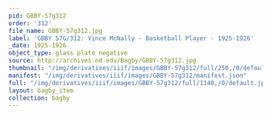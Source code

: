 ```yaml
---
pid: GBBY-57g312
order: '312'
file_name: GBBY-57g312.jpg
label: 'GBBY 57G/312: Vince McNally - Basketball Player - 1925-1926'
_date: 1925-1926
object_type: glass plate negative
source: http://archives.nd.edu/Bagby/GBBY-57g312.jpg
thumbnail: "/img/derivatives/iiif/images/GBBY-57g312/full/250,/0/default.jpg"
manifest: "/img/derivatives/iiif/images/GBBY-57g312/manifest.json"
full: "/img/derivatives/iiif/images/GBBY-57g312/full/1140,/0/default.jpg"
layout: bagby_item
collection: bagby
---
```

